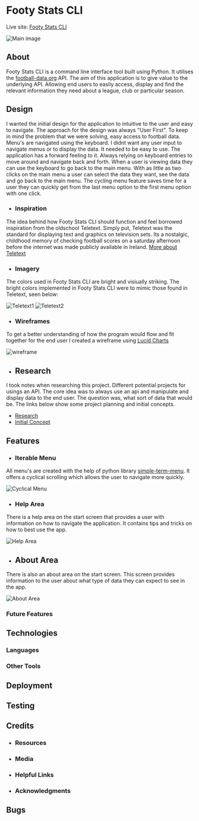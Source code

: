 # Footy Stats CLI

Live site: [Footy Stats CLI](https://footy-stats-cli-7fb9beca2387.herokuapp.com/)

![Main image](documentation/imagery/images/main_image.png)

## About
Footy Stats CLI is a command line interface tool built using Python. It utilises 
the [football-data.org](https://www.football-data.org/) API. The aim of this application 
is to give value to the underlying API. Allowing end users to easily access, display 
and find the relevant information they need about a league, club or particular season. 

## Design
I wanted the initial design for the application to intuitive to the user and easy
to navigate. The approach for the design was always "User First". To keep in mind
the problem that we were solving, easy access to football data. Menu's are navigated
using the keyboard. I didnt want any user input to navigate menus or to display the 
data. It needed to be easy to use. The application has a forward feeling to it. 
Always relying on keyboard entries to move around and navigate back and forth. 
When a user is viewing data they can use the keyboard to go back to the main menu.
With as little as two clicks on the main menu a user can select the data they 
want, see the data and go back to the main menu. The cycling menu feature saves 
time for a user they can quickly get from the last menu option to the first menu 
option with one click. 

- ### Inspiration
The idea behind how Footy Stats CLI should function and feel borrowed inspiration 
from the oldschool Teletext. Simply put, Teletext was the standard for displaying 
text and graphics on television sets. Its a nostalgic, childhood memory of checking
football scores on a saturday afternoon before the internet was made publicly 
available in Ireland. [More about Teletext](https://en.wikipedia.org/wiki/Teletext)

- ### Imagery 
The colors used in Footy Stats CLI are bright and visiually striking. The 
bright colors implemented in Footy Stats CLI were to mimic those found in Teletext,
seen below: 

![Teletext1](documentation/imagery/images/teletext1.png)
![Teletext2](documentation/imagery/images/teletext2.png)

- ### Wireframes
To get a better understanding of how the program would flow and fit together for 
the end user I created a wireframe using [Lucid Charts](https://www.lucidchart.com/pages/?)

![wireframe](documentation/imagery/images/Footy_Stats_CLI_wireframe.png)

- ## Research
I took notes when researching this project. Different potential projects for usings an 
API. The core idea was to always use an api and manipulate and display data to the end
user. The question was, what sort of data that would be. The links below show
some project planning and initial concepts. 

  - [Research](documentation/documents/Footy_Stats_Research.pdf)
  - [Initial Concept](documentation/documents/Footy_Stats_Initial_Concept.pdf)


## Features

- ### Iterable Menu 
All menu's are created with the help of python library [simple-term-menu](https://pypi.org/project/simple-term-menu/). 
It offers a cyclical scrolling which allows the user to navigate more quickly.

![Cyclical Menu](documentation/images/cyclical_menu.gif)

- ### Help Area
There is a help area on the start screen that provides a user with information on how to navigate the application.
It contains tips and tricks on how to best use the app. 

![Help Area](documentation/images/help_area.gif)

- ## About Area
There is also an about area on the start screen. This screen provides information to the user about what type of data they
can expect to see in the app. 

![About Area](documentation/images/about_area.gif)


### Future Features

## Technologies

### Languages


### Other Tools


## Deployment


## Testing

## Credits

- ### Resources
 

- ### Media

- ### Helpful Links


- ### Acknowledgments 


## Bugs
